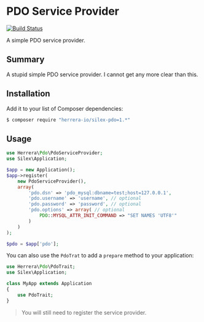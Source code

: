 PDO Service Provider
====================

[![Build Status]](https://travis-ci.org/herrera-io/php-silex-pdo)

A simple PDO service provider.

Summary
-------

A stupid simple PDO service provider. I cannot get any more clear than this.

Installation
------------

Add it to your list of Composer dependencies:

```sh
$ composer require "herrera-io/silex-pdo=1.*"
```

Usage
-----

```php
use Herrera\Pdo\PdoServiceProvider;
use Silex\Application;

$app = new Application();
$app->register(
    new PdoServiceProvider(),
    array(
        'pdo.dsn' => 'pdo_mysql:dbname=test;host=127.0.0.1',
        'pdo.username' => 'username', // optional
        'pdo.password' => 'password', // optional
        'pdo.options' => array( // optional
            PDO::MYSQL_ATTR_INIT_COMMAND => "SET NAMES 'UTF8'"
        )
    )
);

$pdo = $app['pdo'];
```

You can also use the `PdoTrat` to add a `prepare` method to your application:

```php
use Herrera\Pdo\PdoTrait;
use Silex\Application;

class MyApp extends Application
{
    use PdoTrait;
}
```

> You will still need to register the service provider.

[Build Status]: https://travis-ci.org/herrera-io/php-silex-pdo.png?branch=master
